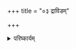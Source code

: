 +++
title = "०३ द्राविडम्"

+++
<details><summary>परिष्कार्यम्</summary>

ஸ்ரீ: 
முன்னுரை 
பகவான் ஸர்வேச்வரன் லக்ஷ்மீபதியான நாராயணன் மக்களைப் படைத்து அவர்களுக்கு விரும்பிய பொருட்களை அடைவதற்கும், அநிஷ்டங்களை நீக்குவதற்கும் வழியைத் தெரிவிக்கும் 1சாஸ்த்திரம் என்னும் ப்ரமாணத்தையும் கற்பித்துக்கொடுத்தார். 
மனு. கௌதமர், யாஜ்ஞயவல்க்யர் முதலிய மஹ ரிஷிகள் எல்லா வர்ணங்களிலும் தம்தம் வர்ணங்களில் செய்யவேண்டிய தர்மங்களைத் தம்தம் ஸ்ம்ருதிகளில் 
ஆங்காங்கு விரிவாகக் கூரியுள்ளார்கள். 
. 
2ஏகாந்திகளாலும், 3பரமைகாந்திகளாலும் அனுஷ் டிக்கப்பட வேண்டிய தர்மங்கள் "ஏகாயனம்" என்னும் வேதத்தில் சுருக்கமாகக் கூறப்பட்டுள்ளன. அதில் சொல்லப்பட்ட செய்திகளை செயல்முறையில் ஸௌகர்ய மாக அறிந்துகொண்டு செய்வதற்காக ஸ்ரீ பகவான் பாஞ்சராத்ரம் என்னும் சாஸ்திரத்தைத் தானே அருளிச் செய்தார். அப்பாஞ்சராத்ர சாஸ்திரத்தில் அபிகமனம், உபாதானம், இஜ்யா, ஸ்வாத்யாயம், யோகம் என்று 
குறிப்பு : 1. சாஸ்த்திரம் என்பதால் வேதம் அதின் உபப்ரும்மணம் இவை எல்லாம் கூறப்படுகின்றது. 2.மோக்ஷத்தையும் மற்றும் ஸ்வர்க்கம், பசு புத்ரன் முதலிய பலன்களை உத்தேசித்து பகவான் ஒருவனையே உபாயமாக எவர்கள் அடைகிறார்களோ அவர்கள் ஏகாந்திகள் எனப்படுகிறார்கள். 3. எவர்கள் பகவத் ப்ராப்தி ரூபமான மோக்ஷம் ஒன்றையே விரும்பி பகவான் ஒருவனையே சரணமாக அடைகின்றார்களோ அவர்கள் பரமைகாந்திகள் எனச் 
· 
சொல்லப்படுகிறார்கள். 
C 
 
- 2 - 
ஐந்துவிதமாக தினத்தைப் பிரித்து அந்தந்த காலங்களில் பகவத்பூஜை செய்யவேண்டியமுறை கூறப்பட்டுள்ளது. இம்மாதிரியான பகவத்பூஜைக்கு 'பஞ்சகாலப்ரக்ரியா ” என்று பெயர் விளங்கிற்று, 
முதலிய 
இந்த ஸம்ஸாரத்தில் (5) ஆத்யாத்மிகம், தாபங்களான் தபிக்கின்ற பலமக்கள் ஸம்ஸாரத்தில் நின்று விரக்தர்களாய் சிறந்த உறுதிப்பொருளான மோட்சத்தை (வீட்டை) அடைய வேண்டுமென்று மிகவும் முயற்சி செய் கின்றார்கள் என்பது அனைவராலும் அறியப்பட்டதே. 
அம்மோக்ஷமானது எந்த வழியால் அடையப்படுகிறது என்கிற ஆசங்கை (கேள்வி) ஏற்படும்போது சிலர் அறிவால் மட்டும் என்றும், மற்றோர்கள் செயல்மாத்ரத்தினாலே என்றும், ஒரு சிலர் அறிவு செயல் ஆகிய இரண்டும் சேர்ந்து இவ்விரண்டினாலும் என்றும், பலவிதமாக சொற்போரிடு கின்றனர். அவற்றில் விசிஷ்டாத்வைதிகள் செயலை உதவி யாக உடைய வித்யையினால் மோக்ஷம் அடையப்படுகிறது என்று ஆங்காங்கு விரிவாகக்கூறியுள்ளார்கள். 
இங்கு வித்யை என்பதால் பக்தி, ப்ரபத்தி, இவ்விரண் டும் சொல்லப்படுகின்றன. அவற்றில் பக்தி என்கிற உபாயம் வ்யாஸாதிகளைப்போன்ற சிறந்த அறிவுடைய அதிகாரி களால் கையாளத்தக்கது, ப்ரபத்தி என்பது அற்ப அறிவுடையவர்கள் விஷயம் என்றும் நிர்ணயிக்கப் பட்டுள்ளது. அவ்வறிவைக் குறித்து கர்மாவானது 
"" 
" "தர்மேணபாபமபநுததி') " कषाये कर्मभिः पक्वे ततो ज्ञानं प्रवर्तते என் லூர்" "கஷாயேகர்மபி: பக்வே ததோஜ்ஞானம் ப்ரவர்த்ததே') என்று ச்ருதி ஸ்ம்ருதிகளில் சொல்லுகிறபடி வித்யைக்கு விரோதியான பாபத்தைப் போக்கடித்து அவ் வழியாக அங்கமாக (உதவியாக) ஆகிறது, பக்திக்குக் கர்மாவானது அங்கம் என்பது பகவத்கீதை முதலிய ப்ரமாண ஸித்தம். ப்ரபத்திக்குச் 
ப்ரபத்திக்குச் செயல் அங்கமாக இராமல் போனாலும் இறைவனின் கட்டளையான வேத 
 
W 
- 3. 
நூல்களில் கூறியவற்றையும் அனுஜ்ஞை யென்னும் விளக்கு ஏற்றல் முதலிய செயல்களையும் காத்தல் ப்ரபன்னர்களால் அவச்யம் செய்யவேண்டியதானபடியால் கர்மாக்களை 
அனுஷ்டித்தாகவேண்டும். 
கர்மாவானது ச்ரௌதம், ஸ்மார்த்தம் என்று இரு வகைப்படும். அவற்றில் அக்னிஹோத்ரம், தர்சபூர்ண மாஸம், ஸோமயாகம், முதலியவைகள் ச்ரௌதகர்மாக்கள் எனச் சொல்லப்படுகின்றன, ஒளபாஸனம், வைச்வதேவம் முதலியவைகளை ஸ்மார்த்தகர்மாக்கள் என்று கூறுகிறார்கள். அக் கர்மாக்கள் ஒவ்வொன்றும் மறுபடியும் நித்யம், நைமித்திகம், காம்யம் என மூன்று வகைப்படும், அவற்றில் ஸந்தியாவந்தனம் முதலியவற்றை நித்யம்' என்றும், சூரிய சந்திர க்ரஹணகால விசேஷங்களில் செய்யப்படும் ஸ்னானம் தர்ப்பணம், தானம் முதலியவைகளை நைமித்திகம் என்றும் புத்ரகாமேஷ்டி முதலியவைகளை காம்யம் என்றும் கூறு கிறார்கள். இவை அனைத்தும் வேறு பலன்களை விரும்பாமல் பகவத் ப்ரீதிமாத்ரத்தை உத்தேசித்து பகவதாராதன வேஷமாகச் செய்யவேண்டும். 
இவ்விஷயத்தில் 
" 
CE 
· 
एतान्यपि तु कर्माणि सङ्ग ं त्यक्त्वा फलानि च " 
त्यक्त्वा कर्मफलासङ्ग 
33 
" यत्करोषि यदश्नासि यज्जुहोषि ददासि यत् । 
यतपस्यसि कौन्तेयतत्कुरूण्व मदर्पणम् " ॥ 
"ஏதாந்யபிது கர்மாணி ஸங்கங்கம் த்யக்த்வா பலா நி ச " 
த்யக்த்வா கர்மபலாஸங்கம், 
யத்கரோஷி யதச்னாஸி யஜ்ஜுஹோஷி ததாஸியத் | யத்தபஸ்யஸி கௌந்தேய தத்குருஷ்வ மதர்ப்பணம் " | இவை முதலிய கீதாவசனங்கள் ப்ரமாணம். 
 
- 4 - 
பாஞ்சராத்ரம் என்னும் பகவச்சாஸ்திரதில் பகவதா ராதனக்ரமம் ரொம்பவும் விஸ்தாரமாகச் சொல்லப்பட் டுள்ளது. அதில் சொல்லப்படும் முக்கியசெய்திகளையும் மற்றும் பாத்மஸம்ஹிதை முதலான க்ரந்தங்களில் கூறிய செய்திகளையும் அடிப்படையாகக்கொண்டு திருவஷ்டாக்ஷரம் முதலிய மந்த்ரங்களினால் பகவானை ஆரா திக்கும் (விஷயத்தை) முறையை ஸ்ரீ பாஷ்யகாரர்) இராமானுஜர் 'நித்யம்' என்னும் நூலில் விரிவாகக் கூறியுள்ளார். 
ம் 
இந்நித்யம் என்னும் நூல் ஸ்ரீ வைஷ்ணவ ஆஹ்நிகக்ரந் தங்களில் முதன்முதலாக எற்ப்பட்டது. இதுவே பிற் காலத்தில் ஏற்பட்ட பல ஆந்ஹிக க்ரந்தங்களுக்கு அடிப்படையாக விளங்குகிறது. இந்நூலில் இஜ்யா ப்ரயோகம் மட்டுமே விரிவாகச் சொல்லப்பட்டுள்ளது. மற்ற விஷயங்கள் கூறப்படவில்லை. இதன்பிறகு வங்கி புரத்து நம்பிகள் ச்லோக ரூபமாக ஐந்து காலங்களில் செய்யவேண்டிய செயல்களைப்பற்றி ஒரு நூல் இயற்றி யுள்ளார். மற்றும் ஆந்ஹிகம் என்கிற பெயராலும், பாஞ்சராத்ரரக்ஷை, (ரக்ஷை) முதலிய பெயர்களாலும், கி.பி. 15-வது நூற்றாண்டிற்கு முன்பு பல பெரியோர்கள் நித்ய கர்மானுஷ்டானங்களைப் பற்றிப் பல க்ரந்தங்களைப் பண்ணி உள்ளார்கள். ஆனால் அவைகளில் பரமைகாந்திகள் ச்ரௌ தகர்மாக்களை அனுஷ்டிக்கும் முறை சொல்லப்பட வில்லை. அபிகமனம் முதலிய ஐந்து கர்மாக்களின் செயல் முறையே சொல்லப்பட்டுள்ளது. ஆதலால்தான் பரமை காந்திகளான ஸ்ரீவைணவர்கள் இம்மாதிரியான க்ரந்தம் கிடைக்காததால் ச்ரௌ தகர்மாக்களை பகவதாராதன ரூபமாக அனுஷ்டிக்கும் முறை விட்டுப்போன தால் ஸரியானபடி அறியாமையால் அனேகமாக ச்ரெள தகர்மாக் களை அனுஷ்டிக்க ஸௌகரியக்குறைவு உள்ளவர்களாக ஆகிறார்கள் என்பது உண்மைநிலை. 
பொதுவாக எல் லோருக்கும் தர்சபூர்ணமாஸ. ஸோமயாகம் முதலிய ச்ரௌதகர்மாக்களைச் செய்வதற்கு பல ருத்விக்குகளின் உதவி, வேதம், சாஸ்திரம் முதலிய பல பிரிவுகளில் ஆழ்ந்த 
- 5 - 
அறிவு முதலியவைகள் அவச்யமானபடியால் எல்லோராலும் செய்வதற்குக் கடினமாக இருந்தபடியால் அவைகளில் மக்களுக்கு இருந்த ஈடுபாடு குறையலாயிற்று. இம்மாதிரி யான நிலையில் இம்மஹாநுபவர் லோகோபகாரத்திருஷ்டி யினால் ச்ரௌதகர்மாக்களைப் பகவதாராதன ரூபமாகச் செய்யும் முறையில் ஜ்ஞனமும் ரொம்ப ஆவச்யகமானதால் விரிவான ஆந்ஹிகத்தின் தேவையை உணர்ந்து ஸ்ரீ இராமா னுஜர் முதலிய முன்னோர்களால் இயற்றப்பட்ட 'நித்யம்' வங்கிவம்சகாரிகை' 'ஸ்ரீ பாஞ்சராத்ரரக்ஷை' போன்ற நூல்களை ஆதாரமாகக்கொண்டு கி. பி. 17-ம் நூற்றாண்டில் பரமைகாந்தியான ஒவ்வொரு ஸ்ரீவைஷ்ணவனும் தினமும் காலை எழுவது முதல் இரவு துயில் கொள்ளும்வரை ஐந்து காலங்களில் பகவதாராதனலேஷமாகச் செய்யவேண்டிய 'அக்னிஹோத்ரம், தர்சபூர்ணமாஸம், ஸோமயாகம் 
முதலிய ச்ரெள தகர்மானுஷ்டானத்திற்கு தடையிராமல் அபிகமனம், உபதானம், இஜ்யை, ஸ்வாத்யாயம்,யோகம் இவைகளின் அனுஷ்டான ப்ரக்ரியையை 'பஞ்சகாலக்ரியா தீபம்' என்கிற இந்நூலில் ஐந்து பரிச்சே தங்களாகப் பிரித்து விரிவாக எழுதினார். 
நூல் குறிப்பு 
1. அபிகமனம் 
ப்ராம்ம முகூர்த்தம் என்று சொல்லப்படும் விடியற் காலையில் துயில் எழுந்து செய்யவேண்டிய இறைவனை நினைக்கும் முறையை முதலில் கூறுகிறார், பிறகு அபிகமன ஸங்கற்பம், சௌசக்ரமம், (சுத்தி) பல் துலக்குவது, ஸ்னானம் செய்வது, 
ஆடையுடுப்பது, திருமண்காப்பு அணிந்து கொள்வது. காலை ஸந்த்யாவந்தனம், ஆதார சக்தி தர்ப்பணம், ப்ரம்மயஜ்ஞம், முதலியவைசெய்யும் முறைகளை இம்முதல் பரிச்சேதத்தில் விரிவாகக் கூறியுள்ளார். 
 
- 6 - 
பசு 
பிறகு இந்நூலில் அக்னிஹோத்ரம் முதலிய ச்ரௌத கர்மாக்களை பண்ணும் முறையைக் கூறும்பொழுது 
ஹிம்ஸை முதலியவைகளுடன் கூடியதான ச்ரௌதகர்மாக் களில் பரமைகாந்திகளான வைஷ்ணவர்கள் ஈடுபாடு கொள்வது முறையானதா ? பகவானிடத்தில் மட்டுமே ஈடுபாடு இருக்கவேண்டிய பரமைகாந்தியான ப்ரபன்னர் களுக்கு ச்ரௌத கர்மாக்களினால் ஏற்படுகிற பலன் தேவை யானதா ? இவ்வாறான வினாக்களுக்கு எந்தவிதமான பலனையும் எதிர்பார்க்காமல் பகவானை ஆராதிப்பதே முக்யமான குறிக்கோள் என்னும் முறையில் ச்ரௌத கர்மாக்களை செய்வதில் தவறு ஏதும் இல்லை என்பது விரிவாகக் கூறப்பட்டுள்ளது. மகா பாரதத்தில் உள்ள 'உபரிசரோபாக்யானத்தின் உட்கருத்தையும் இவ்விடத்தில் கூறியுள்ளார். 
பாசு 
அடுத்து அக்னிஹோத்ரம், தர்சபூர்ணமாஸம், பந்தம், ஸோமயாகம் 
போன்ற கர்மாக்களை பரமை காந்திகள் அனுஷ்டிக்கும் முறையைக் கூறியுள்ளார். இவ்விடத்தில் அக்னிஹோத்ர ஸோம யாகாதிகளின் மந்திரங்களைச் சொல்லும்பொழுது திருவஷ்டாக்ஷரம் போன்ற வைஷ்ணவ மந்திரங்களுடன் சேர்த்து த்யானம் செய்யும் முறையை நன்கு சொல்லியுள்ளார். கீழ்க்கண்ட விஷயங்கள் அபிகமனம் என்னும் இம்முதல் பரிச்சேதத்தில் சொல்லப்பட்டுளன. 
2. உபாதானம் 
அடுத்து உபாதானம் எனப்படும் இவ்விரண்டாவது பரிச்சேதத்தில் பகவானுடைய பூஜைக்குத் தேவையான துளஸீ புஷ்பம் முதலியவைகளைக் கொண்டுவரும் முறை யைக்கூறியுள்ளார். இங்கு பகவத்பூஜைக்கு எந்தெந்த மலர்கள் கொள்ளத்தக்கவை. எந்தெந்த மலர்கள் விலக் கத்தக்கவை என்பதையும் கூறியுள்ளார். தர்பம், ஸமித் இவைகளைக் கொண்டுவரும் முறையும் கூறப்பட்டுள்ளது. 
 
- 7 - 
3. இஜ்யா 
இப்பரிச்சே தத்தில் பகவானை ஆராதிக்கும் முறையை என்பது இல்லாமல் 
ஒரு சாராருக்கு மட்டும்தான் அனைவரும் அனுஷ்டித்து போற்றக்கூடிய வகையில் விரிவாக வும் விளக்கமாகவும் கூறியுள்ளார். முதலில் மாத்யாஹ்நிக ஸ்னானம், மாத்யாஹ்நிக ஸந்த்யா, முதலியவைகளைச்செய்யும் முறையைக்கூறி பின்பு இறைவன் பக்கலில் சரணாகதி செய்யும் முறையையும் இஜ்யைக்கான விசேஷ ஸங்கற்பம், ப்ராணாயாமமுறை முதலியவற்றைக் கூறுகிறார். இங்கு ‘பூதசுத்திக்ரமம்' என்று சொல்லப்படும் தன் பூத உடலை பகவானுக்குத் திருவாராதனம் செய்வதற்கு ஏற்றதாகச் சுத்தி செய்துகொள்ளும் முறை விரிவாகவும் மற்ற நூல் களில் கூறி இருப்பதைக் காட்டிலும் சிறந்ததாகவும் கூறப் பட்டுள்ளது, பின்பு 'திருவஷ்டாக்ஷரம்' எனப்படும் மூல மந்திரத்தை அங்கந்யாஸம் கரந்யாஸம் முதலியவைகளுடன் செய்யும் முறை கூறப்பட்டுள்ளது, மேலும் த்வயம். சரம ச்லோகம், த்வாதசாக்ஷரம், ஷடக்ஷரம், விஷ்ணுகாயத்ரீ, ஸ்ரீமந்த்ரம், புருஷஸூக்தம், ஸ்ரீ ஸூக்தம், ஸாளக்ராம மந்த்ரம் முதலியவற்றை அங்கந்யாஸ கரந்யாஸங்களுடன் செய்யும் முறையை அழகாக விவரித்துள்ளார். இச்செய்தி களை மற்ற நூல்களில் காண்பதரிது. 
பின்பு ஆறு ஆஸனங்களுடன் 
பகவதாராதனம் 
செய்யும் முறையை விரிவாக எழுதியுள்ளார். வைஷ்ணவ ஹோமவிதியும் விஷ்வக்ஸேனாராதனமும் போஜனவிதியும் கூறப்பட்டுள்ளன. 
4. ஸ்வாத்யாயம் 
ஸ்வாத்யாயம் என்னும் இந்நான்காவது பரிச்சேதத்தில் ஸ்வாத்யாய ஸங்கல்பம், பகவத்ப்ரீதிகரமான தன் மனத்தை மகிழ்விக்கும் இதிஹாஸ, புராண, ஸ்தோத்ரங்களின் சிறப்பும் இரண்டு வேதாந்தங்கள். திருவஷ்டாக்ஷரம் முதலிய பகவந்மந்த்ரங்களின் ச்ரவண, மநன, ப்ரவசன, 
 
- 8 - 
ஜபங்களின் விதியும். சூரியன் அஸ்தமனமாகும்போது செய்யத்தக்க ஸாயம் ஸந்த்யோபாஸன முறையும் கூறப் பட்டுள்ளன. 
5. யோகம் 
ஐந்தாவது பரிச்சேதத்தில் துயில் கொள்வதற்குமுன் பரமாத்மாவை த்யானம் செய்யும் ப்ரகாரமும் தூங்குவது 
முதலிய முறையும் சொல்லப்பட்டுள்ளது. 
நூலின் பெயர்ப் பொருத்தம் 
பாஞ்சராத்ரத்தில் சொன்னபடி ஐந்து காலங்களில் செய்யவேண்டிய அபிகமனம், உபாதானம். இஜ்யா, ஸ்வாத்யாயம், யோகம், என்னும் ஐந்து கர்மாக்களின் அனுஷ்டான முறையை விரிவாகக் கூறுவதால் இக்ரந்தத் திற்கு 'பஞ்சகாலக்ரியா தீபம்' என்று பெயர் இட்டார். இக்ரந்தத்திற்கே சின்னய்யன் ஆஹ்னிகம் 
என்னும் மற்றொரு பெயரும் உண்டு. 
நூலின் அமைப்பு 
இந்நூலானது அனேகப்ரமாணங்களை ஆதாரமாகக் கொண்டு எளிய வெகு அழகான சொற்றொடர்களினால் தொகுக்கப்பட்டுள்ளது. ஆங்காங்கு வேண்டிய இடங் களில் தேவையான ச்ருதிஸ்ம்ருதி வாக்கியங்களை எடுத்துக் காட்டல் முதலிய செய்திகளை விரிவாகக் கூறியுள்ள முறை யானது மிகச்சிறந்தது. 
நூலாசிரியரும், 
அவருடைய வைபவமும் 
இந்நூலாசிரியர் சதுர்வேத சதக்கரது ஸ்ரீநிவாஸ தாதாசாரியர் என்பவர். இவர் அய்யா குமார தாதா தேசிகன் என்று உலகப்ரஸித்தமான பண்டிதரின் ஐந்தாவது 
 
- 9 - 
அய்யாகுமார தாத 
குமாரர், நூலாசிரியரின் தந்தை தேசிகன் என்பவர் எல்லா வேதங்களையும் ஆறுதர்சனங் களையும் நன்குகற்றவரும் கற்பித்தவரும் ஆவார். வேதங்கள், ஸ்ம்ருதிகள் முதலியவற்றில் கூறியபடி நூற்றுக்கும் மேற் பட்ட வேள்விகளை முறைப்படி அனுஷ்டித்துள்ளார். ஆதலால்தான் சதுர்வேத சதக்கரது என்னும் பிருதத்தி னால் அலங்கரிக்கப்பட்டார். மேலும் தஞ்சை நாயக வம்சத்து அரசர்களான அச்யுத நாயகர், ரகுநாத நாயகர், விஜயராகவ நாயகர்களின் அமைச்சராகவும், ராஜகுரு வாகவும் விளங்கியவர். இவருடைய சரிதம் தஞ்சை ஸரஸ்வதிமஹால் நூல்நிலயத்தில் ஏற்கனவே வெளியிடப் பட்ட 'பாரிஜாத நாடகம்' என்னும் நூலில் முகவுரையில் விவரமாக எழுதப்பட்டுள்ளது, 
அய்யா குமாரதாததேசிகன் 15-ஆம் நூற்றாண்டின் பிற்பகுதியிலிருந்து 16-ஆம் நூற்றாண்டின் முற்பகுதி வரை வாழ்ந்தார். அண்ணாமலை யூனிவர்ஸிடி ரிஸர்ச் ஜர்னலில் Vol. No. 9 Article by வ்ருத்தகிரீசரால் கீழ்க்கண்டவாறு குறிப்பிடப்பட்டுள்ளது அய்யா குமாரதாத தேசிகனைப் 
பற்றி. 
அய்யா குமாரதாத தேசிகனின் முக்யமான வாழ்க்கைப் பகுதி 1575 A. D. to 1630 A. D. வரை என்று நூன்முக ஆதரங்களினால் ஏற்படுகிறது. இவர் அரச குடும்பத்திற்கு ராஜகுருவாக விளங்கினார். இவர் இரண்டாம் வேங்கடன் 1630 A.D. என்பவருக்கு முடிசூட்டுவித்தார். மற்றும் திருமலை வேங்கடேச்வரப் பெருமாள் கோவிலில் உள்ள ஆனந்த நிலய விமானம், காஞ்சிபுரத்தில் உள்ள கல்யாண கோடி. புண்ய கோடி விமானங்களுக்கு வழிகாட்டியாக இருந்துள்ளார். 
(Refer Tirupathi Devasthanam's Epigraphical 
Report by S. Subramanya Sastri PP 312-313). 
d 
 
10 - 
விஜயராகவ நாயகர் (1633A to 1673) என்னும் தஞ்சை மன்னர் வைணவ சமயத்தில் மிகுந்த ஈடுபாடு கொண்டவ ராக விளங்கினார். குமாரதாததேசிகன் அவரால் மிகவும் போற்றி கெளரவிக்கப்பட்டார். அம்மன்னனின் அமைச்ச ராகவும், ஆசானாகவும் விளங்கினார். மன்னர் குமாரதாத தேசிகனின் பாதுகைகளை பல்லக்கில் வைத்து நகரத்தைச் சுற்றிப் பரிவாரங்களுடன் நடந்து வருவார். 
இக் குமாரதாத அவர்களில் முதல்வர் 
தேசிகனுக்கு ஏழு பிள்ளைகள், நீலமேகதாதாசாரியர் என்பவர், அவருடைய புத்ரவம்ச பரம்பரையில் ஜநித்தவர்கள் இப்போது நாவல்பாக்கம் என்னும் க்ராமத்தில் வஸித்து வருகிறார்கள். அவருடைய கடைசி குமாரரான வேங்கடா சாரியருடைய வம்சத்தில் உதித்தவர்கள் கும்பகோணத்தில் பாட்ராசாரியர் தெருவில் வசித்து வருகிறார்கள். ரகுநாதாசாரியர் என்சிற மூன்றாவது குமாரரின் வம்சத்தில் உண்டானவர்கள் திருச்சேறை என்னும் க்ஷேத்ரத்தில் வசித்துவருகிறார்கள். ஐந்தாவது குமாரரான ஸ்ரீனிவாஸ தாதாசாரியரின் வம்சத்தில் தோன்றியவர்கள் 
த்வார் (தக்ஷிணத்வாரகை) என்னுமிடத்தில் வஸித்து வருகிறார்கள். ப்ரக்ருத நூலாசிரியரான ஸ்ரீனிவாஸ தாதாசாரியரும் அவரே (ஐந்தாவது குமாரரே) எனக் கருதப்படுகிறது. 
வேங்கடாசாரியர் என்பவரால் இயற்றப்பட்ட ‘அய்யா குமாரதாததேசிக வைபவ ப்ரகாசிகா' என்னும் நூலில் குமாரதாத தேசிகன் பகவத்குணத்தைப் பற்றிய அனேக நூல்களை தான் பண்ணினார். எல்லா நூல்களையும் அறிந்த தன் புத்ரர்களைக் கொண்டும் பல நூல்களைச் செய்து வைத்தார், என்று சொல்லிவிட்டுப் பிறகு, 
 
- 11 - 
'विशिष्टाद्वैतसर णि पञ्चकालप्रदीपिकाम्' 
விசிஷ்டாத்வைதஸரணிம் பஞ்சகாலப்ரதீபிகாம், 144 to 50 சலோகங்களில்) என்று கூறுகிறார். இதனால் அய்யா குமாரதாததேசிகனால் இந்நூலானது ஸ்ரீனிவாஸ் தாதா சாரியர் என்னும் தன் குமாரனின் வாயிலாகப்பண்ணி வைக்கப்பட்டது என அறியப்படுகிறது. 
கவிமித்ரி 
விஜயராகவ நாயகரின் காலத்தில் ஸ்ரீரங்காஜம்மா என்னும் பெண்புலவர் 'உஷாபரிணயம்' என்னும் தன்னுடைய தெலுங்கு காவ்யத்தில், 
'चेलुवु मीरु शतक्रतुश्रीनिवास तातगुरुवयु' नुकु वन्दनमोनतु ' 
('செலுவு மீரு சதக்ரது ஸ்ரீனிவாஸதாத 
குருவர்யுனுகு வந்தனமோ நர்து') 
என்று சபையில் விற்றிருந்த சதக்ரது ஸ்ரீனிவாஸ தாதா சாரியருக்கு வணக்கங்களைத் தெரிவித்துக்கொள்கிறாள். 
மேலும் இந்நூலாசிரியரான ஸ்ரீனிவாஸ தாதாசாரி யரின் சீடரும் 'ஸச்சரித்ர ஸுதா நிதி:' என்னும் நூலை இயற்றியவரும் ஸ்கல தர்மசாஸ்திரங்களைக் கசடறக் கற்றவருமான வீரராகவாசாரியரால் தன்னுடைய நூல் ஆரம்பத்தில் 
" शतक्रतुविधिस्तव्यं चतुर्वेदविहारिणम् । 
श्रीनिवासगुरुं सीतानायकं च नमाम्यहम् ॥ 
श्रीमच्छ्रीनिधिदेशिकस्य चतुरान्नायस्य दिव्याज्ञया कतु सच्चरितान्धिमध्वरशतानुष्ठाजुषः । 
 
मीमांसाद्वयवल्लभश्च बुधरा 
- 12 - 
श्रीश्रीनिवास स्सुधीः 
सम्यकू साहसकारिणो ममतरिः स्यात्कृष्णविद्वन्मणिः " 
चतुरान्नायपट्सूत्री रहस्यार्थो पदेशिनः । 
श्रीवासदेशिकस्यान्ते मेधा कस्य न जृम्भते 
( சதக்ர துவிதிஸ்தவ்யம் சதுர்வேத விஹாரிணம் | 
ஸ்ரீனிவாஸகுரும் ஸீதாநாயகம் ச நமாம்யஹம் II 
ஸ்ரீமத்ஸ்ரீநிதி தேசிகஸ்ய சதுராம்நாயஸ்ய திவ்யாஜ்ஞயா கர்தும் ஸச்சரிதாப்தி மத்வரச தாநுஷ்டான நிஷ்டாஜுஷு:1 
மீமாம்ஸாத்வயவல்லபச்சபுதராட் ஸ்ரீஸ்ரீநிவாஸஸ்ஸுதீ: 
ஸம்யக்ஸா ஹஸகாரிணோ மமதரி: ஸ்யா த்க்ருஷ்ணவித்வந் 
மணி:[] 
சதுராம்நாய ஷட்ஸூத்ரீ ரஹஸ்யார்த்தோபதேசிந: 1 ஸ்ரீவாஸதேசிகஸ்யாந்தே மேதாகஸ்ய நஜ்ரும்பதே !)" 
என்று பஞ்சகாலக்ரியா தீப நூலாசிரியரான ஸ்ரீனிவாஸ் தாதாசாரியரைத் துதிசெய்து அவருடைய ஜ்ஞான அனுஷ்டானங்களின் வைபவத்தையும் ப்ரகாசப்படுத்தி யுள்ளார். ஆகையால் பஞ்சகாலக்ரியா தீப க்ரந்த கர்த்தா வின் காலம் கி.பி. 17ஆம் நூற்றாண்டின் முதற்பகுதி என நிர்ணயிக்கப்படுகிறது. இதற்குமேல் விரிவாக ஆவலுள்ளவர்கள் 'பாரிஜாத நாடக' முகவுரையிலிருந்து அறிந்துகொள்ளவேணுமாய் கேட்டுக்கொள்கிறேன். 
அறிய 
பஞ்சகாலக்ரியா தீபத்தின் மூலமான சுவடிகள் தஞ்சை ஸரஸ்வதி மஹால் லைப்ரரியில் உள்ள சுவடிகள் 5. ஷை சுவடிகளின் நெம்பர்களும், மற்ற விவரங்களும். 
 
- 13 - 
1 No, (B. 9329a, D. 18599) இஞ்ச் 17 x 1 பூர்ணம் 
2. 
(B. 9330, D. 18600) 
3. 
(B. 9321a. D. 18601) 
அபூர்ணம் 
4. 
(B. 9321p. D. 18602) 
39 
5. 
(B. 9321 c D. 18603) 
99 
என்னும் ஸங்கேதத்தில் க்ரந்த எழுத்தில் பஞ்சகாலக்ரியா தீபத்தின் மூலமான ஒலைச்சுவடிகள் உள்ளன. அவற்றில் முதல் நெம்பரில் 
உள்ள ஓலைச்சுவடியானது இந்நூல் அச்சிடுவதற்கு முக்கியமாக எடுத்துக்கொள்ளப் பட்டது. எல்லாச் சுவடிகளும் ரொம்ப ஜீர்ணமாகவும் நடுவில் துண்டித்தும் நொடிந்தும் உள்ளன. தவிர பல குற்றங்கள் காணப்படுகின்றன. நடுளில் பதங்களும் சில இடங்களில் வாக்கியங்களும் விட்டுப்போய்விட்டன. அவ்விடங்களில் எங்களுடைய `ஆசார்யரான திருமலை சதுர்வேத சதக்ரது, மஹாவித்வான் அய்யா தேவநாததா தாசாரியர் ஸ்வாமி யிடம் இருந்த சுத்தமான ஓலைச்சுவடியைப் பார்த்து அவ்விடங்கள் பூர்த்தி செய்யப்பட்டன. அந்த இடங்களில் [ ] என்னும் அடையாளம் கொடுக்கப்பட்டுள்ளது. 
இவ்வாறு சென்னை ஓரியண்டல் மேனஸ்க்ரிப்ட்ஸ் லைப்ரரியில் உள்ள R. 1705 No. சுவடியைப் பார்த்து காபி செய்யப்பட்ட நூலும் இந்நூலின் சோதனத்திற்காக உபயோகிக்கப்பட்டது. இவ்வாறு ரொம்ப ச்ரமப்பட்டு சோதித்தபோதிலும் இந்நூலில் பொதுவாக 
மனிதர் களுக்கு உண்டாகும் அநவதானத்தினால் பல குற்றங்கள் அவர்ஜனீயமாக ஏற்பட்டுள்ளன. அவைகளை வித்வான்கள் 
 
· 14 - 
சோதனம் பண்ணிக்கொண்டு புதியநூல் பெற்றதினால் மகிழ்ச்சியை அடைவார்கள் என நம்புகிறேன். 
இந்நூலை அச்சிடுவதற்கு உ.தவியாக தன்னிடத்திலிருந்த ஓலைச்சுவடியைக்கொடுத்தும், இந்நூலில் கடினமான இடங் களில் சோதித்துக்கொடுத்தும் உபகரித்த எங்களுடைய ந்யாய, மீமாம்ஸா, வேதாந்த சாஸ்த்ர ஆசாரியரும், ஸகல சாஸ்த்ரங்களையும் கசடறக்கற்றவரும், கற்பித்தவரும், ஆஜானசுத்தரும். அனுஷ்டானபரருமான திருமலை, சதுர் வேதசதக்ரது, மகாவித்வான், நாவல்பாக்கம், அய்யா ஸ்ரீ தேவநாத தாதாசாரியஸ்வாமியின் திருவடிகளில் அநேக வந்தனங்களை ஸமர்ப்பிக்கிறேன். 
மேலும் இத்நூலை வெளியிட எனக்கு அனுமதியளித்து ஆதரவு காட்டிய ஸரஸ்வதி மகால் நிர்வாக அதிகாரி பெ. பார்சுவநாதன் அவர்களுக்கும், நூலகக் காப்பாளர் திரு.சிவராஜ தீக்ஷதர் அவர்களுக்கும், மற்றும் ஷெ மகால் கமிட்டி மெம்பர்களுக்கும் நன்றி செலுத்தக் கடமைப் பட்டுள்ளேன். மேலும் இந்நூலின் அச்சுப்பிரதியை பரிசோதித்து (ப்ரூப்)க்கொடுத்த பண்டிதருக்கும் என் நன்றி உரித்தாகுக. 
மற்ற ஆஹ்நிகநூல்களைக்காட்டிலும் இந்நூலில் காணப்பட்ட விசேஷ விஷயங்களின் குறிப்பு கீழ்க்கண்ட வாறு: 
1. ஆசமனப்ரகாரத்தில் மாறுதல்கள். 
2. 
யஜ்ஞவராஹத்யானம். 

15 - 
3. மஹாபுருஷத்யானம். 
4. ப்ரபன்னர்களும் ச்ரௌதகர்மாக்களை 
பண்ணவேண்டும் என்பது. 
5. 
ஸந்யாஸிகள் (ஆஹிதாக்னி) 
அவச்யம் 
ஸம்ஸ்கார விஷயம் 
(வைஷணவ வைசேஷிக பித்ருமேதப்ரயோகதீப:). 
6. இஜ்யா (ஆராதன) காலத்தில் மூலமந்த்ர ஜபம் செய்யும் ப்ரகரணத்தில் மூலமந்திரத்துடன் த்வயம், வாஸுதேவத்வாதசாக்ஷரம்: 
7. 
சரமச்லோகம். 
ஸ்ரீவிஷ்ணு ஷடக்ஷரம் முதலிய எல்லா மந்த்ரங்களின் ஜப முறையை அங்கந்யாஸ கரந்யாஸ த்யான ச்லோக பூர்வகம் விசதமாகக் கூறியுள்ளார். 
திருவாராதன மந்த்ர புஷ்ப காலத்தில் 14 வித்யைகளை யும் அனுஸந்திக்கும் முறை. 
3. 
ஆஸனங்கள் 
மாறுபாடு. 
ஸமர்ப்பிப்பதில் 
வரிசைக்கிரமத்தில் 
இந்நூலில் 
இம்மாதிரியான பல விசேஷங்கள் 
சொல்லப்பட்டிருக்கிறது. 
இங்கு 
பூஜையில் அவரவர்க்குச் சிறிது வித்யாஸமிருக்கலாம். ஆனால் பூஜை என்பது எல்லாருக்கும் உண்டு. வைஷ்ணவ ஸம்ப்ரதாயத்தை அனுஸரித்து சிறிது விரிவாகக் கூறப்பட்டுள்ளதேயன்றி வேறில்லை. வைஷ்ணவ ஸம்ப்ரதாயத்தில்கூட எந்த உட்பிரிவினரும், ஸ்மார்த்தர் களும், மாத்வர்களும்கூட யாரும் இதை அனுஸரிக்கலாம். அவ்வளவு பொதுவான விஷயங்களே எழுதப்பட்டுளன. 

16 - 
இந்நூலில் கூறப்பட்டுள்ள விஷயங்கள் அத்தனையும் வேதங்களிலும் அதனை அனுசரித்து மஹரிஷிகளால் ஸ்ம்ருதி களிலும், தர்ம சாஸ்த்ரங்களிலும் உபதேசிக்கப்பட்டதே யன்றி ஒரு சிறிதும் கல்பனையன்று. 
இவ்வாறு விசேஷ விஷயங்களைக் கூறுகிற அபூர்வமான இந்நூலானது ஆஸ்திகாக்ரேஸரர்களான வித்வான்களுக்கு மிகவும் விருப்பமாக இருக்கும். முதன் முதலாக இதை அச்சிட்டு வெளியிடுவதால் பரமைகாந்திகளான ஸ்ரீவைஷ்ணவர்களுக்கும் இதரர்களுக்கும் மிகவும் உபகாரம் ஏற்படும் என்றும் நம்புகிறோம். 
ந்யாய மீமாம்ஸா சிரோமணி, 
வேத வேதாந்த வித்வான் 
ஸம்பாதகன்.
</details>

